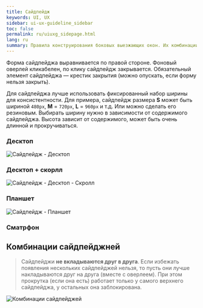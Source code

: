 ```yaml
---
title: Сайдпейдж
keywords: UI, UX
sidebar: ui-ux-guideline_sidebar
toc: false
permalink: ru/uiuxg_sidepage.html
lang: ru
summary: Правила конструирования боковых выезжающих окон. Их комбинации и порядок появления.
---
```


Форма сайдпейджа выравнивается по правой стороне. Фоновый оверлей кликабелен, по клику сайдпейдж закрывается. Обязательный элемент сайдпейджа — крестик закрытия (можно опускать, если форму нельзя закрыть).

Для сайдпейджа лучше использовать фиксированный набор ширины для консистентности. Для примера, сайдпейдж размера **S** может быть шириной `480px`, **M** = `720px`, **L** = `960px` и т.д. Или можно сделать его резиновым. Выбирать ширину нужно в зависимости от содержимого сайдпейджа. Высота зависит от содержимого, может быть очень длинной и прокручиваться.

### Десктоп

![Сайдпейдж - Десктоп](../../../images/pages/guides/ui-ux-guideline/uiuxg_sidepage/1.png)

### Десктоп + скорлл

![Сайдпейдж - Десктоп - Скролл](../../../images/pages/guides/ui-ux-guideline/uiuxg_sidepage/4.png)

### Планшет

![Сайдпейдж - Планшет](../../../images/pages/guides/ui-ux-guideline/uiuxg_sidepage/2.png)

### Сматрфон



## Комбинации сайдпейджней

>Сайдпейджи **не вкладываются друг в друга**. Если избежать появления нескольких сайдпейджей нельзя, то пусть они лучше накладываются друг на друга (вместе с оверлеем). При этом прокрутка (если она есть) работает только у самого верхнего сайдпейджа, у остальных она заблокирована.

![Комбинации сайдпейджей](../../../images/pages/guides/ui-ux-guideline/uiuxg_sidepage/5.png)
